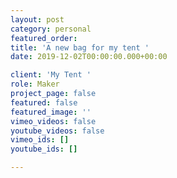 ```yaml
---
layout: post
category: personal
featured_order: 
title: 'A new bag for my tent '
date: 2019-12-02T00:00:00.000+00:00

client: 'My Tent '
role: Maker
project_page: false
featured: false
featured_image: ''
vimeo_videos: false
youtube_videos: false
vimeo_ids: []
youtube_ids: []

---
```

